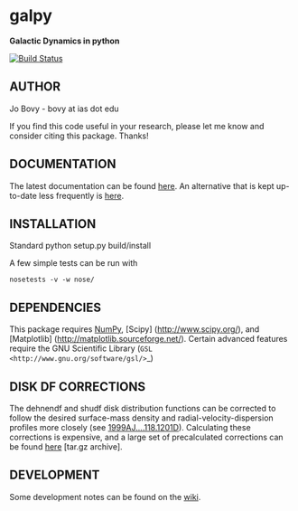 galpy
======

**Galactic Dynamics in python**

[![Build Status](https://travis-ci.org/jobovy/galpy.png?branch=master)](https://travis-ci.org/jobovy/galpy)

AUTHOR
-------

Jo Bovy - bovy at ias dot edu

If you find this code useful in your research, please let me know and
consider citing this package. Thanks!


DOCUMENTATION
--------------

The latest documentation can be found [here](http://galpy.readthedocs.org/en/latest/). An alternative that is kept up-to-date less frequently is [here](http://jobovy.github.com/galpy).

INSTALLATION
-------------

Standard python setup.py build/install

A few simple tests can be run with

```
nosetests -v -w nose/
```

DEPENDENCIES
-------------

This package requires [NumPy](http://numpy.scipy.org/), [Scipy] (http://www.scipy.org/), and [Matplotlib] (http://matplotlib.sourceforge.net/). Certain advanced features require the GNU Scientific Library (`GSL <http://www.gnu.org/software/gsl/>`_)

DISK DF CORRECTIONS
--------------------

The dehnendf and shudf disk distribution functions can be corrected to
follow the desired surface-mass density and radial-velocity-dispersion
profiles more closely (see
[1999AJ....118.1201D](http://adsabs.harvard.edu/abs/1999AJ....118.1201D)). Calculating
these corrections is expensive, and a large set of precalculated
corrections can be found
[here](https://github.com/downloads/jobovy/galpy/galpy-dfcorrections.tar.gz) \[tar.gz
archive\].

DEVELOPMENT
-----------

Some development notes can be found on the [wiki](http://github.com/jobovy/galpy/wiki/).